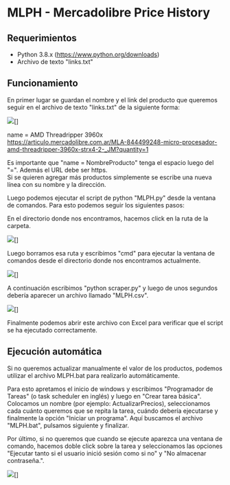 # MLPH - Mercadolibre Price History

## Requerimientos

- Python 3.8.x (https://www.python.org/downloads)
- Archivo de texto "links.txt"

## Funcionamiento

En primer lugar se guardan el nombre y el link del producto que queremos seguir en el archivo de texto "links.txt" de la siguiente forma:

![](https://i.imgur.com/3apLMjC.png)[]

name = AMD Threadripper 3960x  
https://articulo.mercadolibre.com.ar/MLA-844499248-micro-procesador-amd-threadripper-3960x-strx4-2-_JM?quantity=1

Es importante que "name = NombreProducto" tenga el espacio luego del "=". Además el URL debe ser https.  
Si se quieren agregar más productos simplemente se escribe una nueva línea con su nombre y la dirección.

Luego podemos ejecutar el script de python "MLPH.py" desde la ventana de comandos. Para esto podemos seguir los siguientes pasos:

En el directorio donde nos encontramos, hacemos click en la ruta de la carpeta.

![](https://i.imgur.com/LzIPvRj.png)[]

Luego borramos esa ruta y escribimos "cmd" para ejecutar la ventana de comandos desde el directorio donde nos encontramos actualmente.

![](https://i.imgur.com/Xcf3sbk.png)[]

A continuación escribimos "python scraper.py" y luego de unos segundos debería aparecer un archivo llamado "MLPH.csv".

![](https://i.imgur.com/OsELAFt.png)[]

Finalmente podemos abrir este archivo con Excel para verificar que el script se ha ejecutado correctamente.

## Ejecución automática

Si no queremos actualizar manualmente el valor de los productos, podemos utilizar el archivo MLPH.bat para realizarlo automáticamente.

Para esto apretamos el inicio de windows y escribimos "Programador de Tareas" (o task scheduler en inglés) y luego en "Crear tarea básica". Colocamos un nombre (por ejemplo: ActualizarPrecios), seleccionamos cada cuánto queremos que se repita la tarea, cuándo debería ejecutarse y finalmente la opción "Iniciar un programa". Aquí buscamos el archivo "MLPH.bat", pulsamos siguiente y finalizar.

Por último, si no queremos que cuando se ejecute aparezca una ventana de comando, hacemos doble click sobre la tarea y seleccionamos las opciones "Ejecutar tanto si el usuario inició sesión como si no" y "No almacenar contraseña.".

![](https://i.imgur.com/1VjgKa3.png)[]
